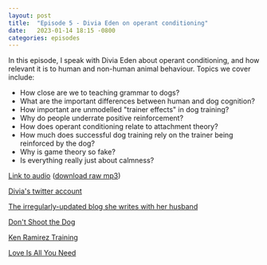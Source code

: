 ```yaml
---
layout: post
title:  "Episode 5 - Divia Eden on operant conditioning"
date:   2023-01-14 18:15 -0800
categories: episodes
---
```


In this episode, I speak with Divia Eden about operant conditioning, and how relevant it is to human and non-human animal behaviour. Topics we cover include:
- How close are we to teaching grammar to dogs?
- What are the important differences between human and dog cognition?
- How important are unmodelled "trainer effects" in dog training?
- Why do people underrate positive reinforcement?
- How does operant conditioning relate to attachment theory?
- How much does successful dog training rely on the trainer being reinforced by the dog?
- Why is game theory so fake?
- Is everything really just about calmness?

[Link to audio](https://podcasts.google.com/feed/aHR0cHM6Ly9mZWVkcy5saWJzeW4uY29tLzQzODA4MS9yc3M/episode/MWYwYTc4MzAtZThhYi00YjAzLWE3OGMtOWI3MTg3YzFmMzU4 "Audio (Google Podcasts)") ([download raw mp3](https://www.dropbox.com/s/xnyrdhfinaflu4l/DiviaCast_final.mp3?dl=0))

[Divia's twitter account](https://twitter.com/diviacaroline "Twitter @diviacaroline")

[The irregularly-updated blog she writes with her husband](http://becomingeden.com/ "Becoming Eden")

[Don't Shoot the Dog](https://www.amazon.com/Dont-Shoot-Dog-Teaching-Training/dp/0553380397 "Don't Shoot the Dog (Amazon.com link)")

[Ken Ramirez Training](https://www.kenramireztraining.com/ "Ken Ramirez Training")

[Love Is All You Need](https://www.amazon.com/Love-All-You-Need-Revolutionary/dp/0812996178 "Love Is All You Need (Amazon.com link)")
